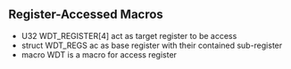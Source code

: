 ## Register-Accessed Macros

- U32 WDT_REGISTER[4] act as target register to be access
- struct WDT_REGS ac as base register with their contained sub-register
- macro WDT is a macro for access register


